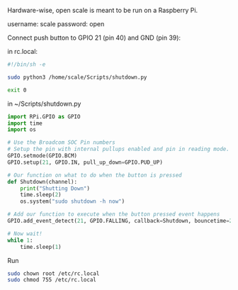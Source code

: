 Hardware-wise, open scale is meant to be run on a Raspberry Pi.

username: scale
password: open



Connect push button to GPIO 21 (pin 40) and GND (pin 39):

in rc.local:
``` bash
#!/bin/sh -e

sudo python3 /home/scale/Scripts/shutdown.py

exit 0
```

in ~/Scripts/shutdown.py

``` python
import RPi.GPIO as GPIO
import time
import os

# Use the Broadcom SOC Pin numbers
# Setup the pin with internal pullups enabled and pin in reading mode.
GPIO.setmode(GPIO.BCM)
GPIO.setup(21, GPIO.IN, pull_up_down=GPIO.PUD_UP)

# Our function on what to do when the button is pressed
def Shutdown(channel):
    print("Shutting Down")
    time.sleep(2)
    os.system("sudo shutdown -h now")

# Add our function to execute when the button pressed event happens
GPIO.add_event_detect(21, GPIO.FALLING, callback=Shutdown, bouncetime=2000)

# Now wait!
while 1:
    time.sleep(1)
```

Run

``` bash
sudo chown root /etc/rc.local
sudo chmod 755 /etc/rc.local
```
